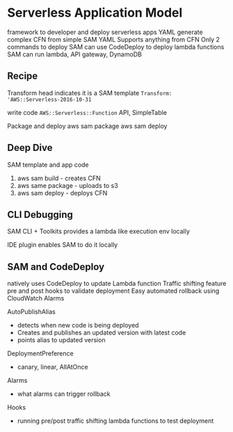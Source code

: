 # Serverless Application Model

framework to developer and deploy serverless apps
YAML
generate complex CFN from simple SAM YAML 
Supports anything from CFN
Only 2 commands to deploy
SAM can use CodeDeploy to deploy lambda functions
SAM can run lambda, API gateway, DynamoDB

## Recipe

Transform head indicates it is a SAM template
`Transform: 'AWS::Serverless-2016-10-31`

write code
`AWS::Serverless::Function` API, SimpleTable

Package and deploy
aws sam package
aws sam deploy

## Deep Dive
SAM template and app code
1. aws sam build - creates CFN 
2. aws same package - uploads to s3
3. aws sam deploy - deploys CFN

## CLI Debugging
SAM CLI + Toolkits provides a lambda like execution env locally

IDE plugin enables SAM to do it locally

## SAM and CodeDeploy
natively uses CodeDeploy to update Lambda function 
Traffic shifting feature
pre and post hooks to validate deployment
Easy automated rollback using CloudWatch Alarms

AutoPublishAlias
* detects when new code is being deployed
* Creates and publishes an updated version with latest code 
* points alias to updated version

DeploymentPreference
* canary, linear, AllAtOnce

Alarms
* what alarms can trigger rollback 

Hooks
* running pre/post traffic shifting lambda functions to test deployment

